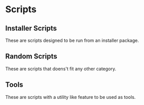 # Scripts

## Installer Scripts
These are scripts designed to be run from an installer package.

## Random Scripts
These are scripts that doens't fit any other category.

## Tools
These are scripts with a utility like feature to be used as tools.
